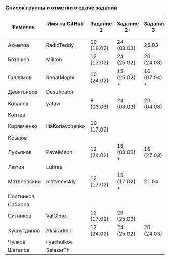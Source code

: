### Список группы и отметки о сдаче заданий

|Фамилия    |Имя на GitHub   |Задание 1 |Задание 2   |Задание 3   |Задание 4   |оценка за семестр|
|-----------|----------------|----------|------------|------------|-----------|-----|
|Ахметов    |RadioTeddy      |10 (18.02)|24 (03.03)  |25.03  |08.04 | 100 |
|Боташев    |Militon         |12 (17.02)|24 (25.02)  |20 (24.03)| | |
|Галлямов   |RenatMephi      |10 (24.02)|15 (25.02) + |16 (07.04) +  |08.04 |90 |
|Девятьяров |Desuficator     |          |            |  | | |
|Ковалёв    |yataw           | 8 (03.03)|24 (03.03)  |20 (04.03)|08.04 | 100|
|Коптев     |                |          |            |  | | |
|Корявченко |IliaKoriavchenko|10 (17.02)|            |  | | |
|Крылов     |                |          |            |  | | |
|Лукьянов   |PavelMephi      |12 (24.02)|15 (03.03) +  |16 (27.03)|13.04 | 90 |
|Лютин      |Lutiras         |          |            |  | | |
|Матвеевский|matveevskiy     |12 (17.02)|15 (17.02) +  |21.04  | |80 |
|Постников  |                |          |            |  | | |
|Сабиров    |                |          |            |  | | |
|Ситников   |ValGImo         |12 (17.02)|20 (25.03)|  | |75 |
|Хуснутдинов|Aksiradmir      |12 (24.02)|24 (25.02)  |20 (24.03)| (07.04)| 100|
|Чулков     |ilyachulkov     |          |            |  | | |
|Шаталов    |SalazarTh       |          |            |  | | |
